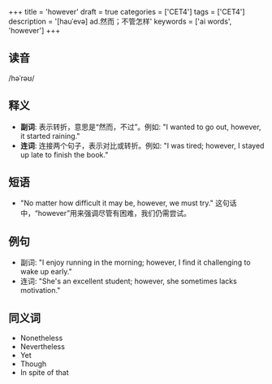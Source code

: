 +++
title = 'however'
draft = true
categories = ['CET4']
tags = ['CET4']
description = '[hauˈevə] ad.然而；不管怎样'
keywords = ['ai words', 'however']
+++

## 读音
/həˈrəʊ/

## 释义
- **副词**: 表示转折，意思是“然而，不过”。例如: "I wanted to go out, however, it started raining."
- **连词**: 连接两个句子，表示对比或转折。例如: "I was tired; however, I stayed up late to finish the book."

## 短语
- "No matter how difficult it may be, however, we must try." 这句话中，“however”用来强调尽管有困难，我们仍需尝试。

## 例句
- 副词: "I enjoy running in the morning; however, I find it challenging to wake up early."
- 连词: "She's an excellent student; however, she sometimes lacks motivation."

## 同义词
- Nonetheless
- Nevertheless
- Yet
- Though
- In spite of that
